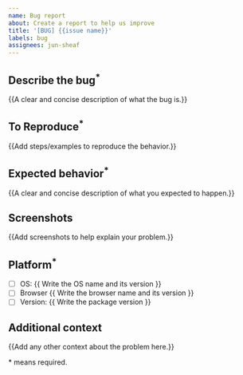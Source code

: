 ```yaml
---
name: Bug report
about: Create a report to help us improve
title: '[BUG] {{issue name}}'
labels: bug
assignees: jun-sheaf
---
```


## Describe the bug<sup>\*</sup>

{{A clear and concise description of what the bug is.}}

## To Reproduce<sup>\*</sup>

{{Add steps/examples to reproduce the behavior.}}

## Expected behavior<sup>\*</sup>

{{A clear and concise description of what you expected to happen.}}

## Screenshots

{{Add screenshots to help explain your problem.}}

## Platform<sup>\*</sup>

- [ ] OS: {{ Write the OS name and its version }}
- [ ] Browser {{ Write the browser name and its version }}
- [ ] Version: {{ Write the package version }}

## Additional context

{{Add any other context about the problem here.}}

\* means required.
